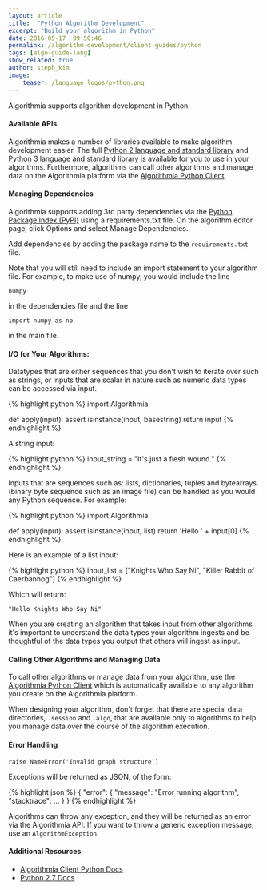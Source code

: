 ```yaml
---
layout: article
title:  "Python Algorithm Development"
excerpt: "Build your algorithm in Python"
date: 2016-05-17  09:50:46
permalink: /algorithm-development/client-guides/python
tags: [algo-guide-lang]
show_related: true
author: steph_kim
image:
    teaser: /language_logos/python.png
---
```


Algorithmia supports algorithm development in Python.

#### Available APIs

Algorithmia makes a number of libraries available to make algorithm development easier.
The full <a href="https://docs.python.org/2/">Python 2 language and standard library</a> and <a href="https://docs.python.org/3/">Python 3 language and standard library</a>
is available for you to use in your algorithms. Furthermore, algorithms can call other algorithms and manage data on the Algorithmia platform
via the <a href="http://developers.algorithmia.com/application-development/client-guides/python/">Algorithmia Python Client</a>.

#### Managing Dependencies

Algorithmia supports adding 3rd party dependencies via the <a href="https://pypi.python.org/pypi">Python Package Index (PyPI)</a> using a requirements.txt file. On the algorithm editor page, click Options and select Manage Dependencies.

Add dependencies by adding the package name to the `requirements.txt` file.

Note that you will still need to include an import statement to your algorithm file. For example, to make use of numpy, you would include the line

`numpy`

in the dependencies file and the line

`import numpy as np`

in the main file.

#### I/O for Your Algorithms:

Datatypes that are either sequences that you don't wish to iterate over such as strings, or inputs that are scalar in nature such as numeric data types can be accessed via input.

{% highlight python %}
import Algorithmia

def apply(input):
    assert isinstance(input, basestring)
    return input
{% endhighlight %}

A string input:

{% highlight python %}
input_string = "It's just a flesh wound."
{% endhighlight %}

Inputs that are sequences such as: lists, dictionaries, tuples and bytearrays (binary byte sequence such as an image file) can be handled as you would any Python sequence. For example:

{% highlight python %}
import Algorithmia

def apply(input):
    assert isinstance(input, list)
    return 'Hello ' + input[0]
{% endhighlight %}

Here is an example of a list input:

{% highlight python %}
input_list = ["Knights Who Say Ni", "Killer Rabbit of Caerbannog"]
{% endhighlight %}

Which will return:

`"Hello Knights Who Say Ni"`

When you are creating an algorithm that takes input from other algorithms it's important to understand the data types your algorithm ingests and be thoughtful of the data types you output that others will ingest as input.

#### Calling Other Algorithms and Managing Data

To call other algorithms or manage data from your algorithm, use the <a href="http://developers.algorithmia.com/application-development/client-guides/python/">Algorithmia Python Client</a> which is automatically available to any algorithm you create on the Algorithmia platform.

When designing your algorithm, don't forget that there are special data directories, `.session` and `.algo`, that are available only to algorithms to help you manage data over the course of the algorithm execution.

#### Error Handling

`raise NameError('Invalid graph structure')`

Exceptions will be returned as JSON, of the form:

{% highlight json %}
{
  "error": {
    "message": "Error running algorithm",
    "stacktrace": ...
  }
}
{% endhighlight %}

Algorithms can throw any exception, and they will be returned as an error via the Algorithmia API. If you want to throw a generic exception message, use an `AlgorithmException`.

#### Additional Resources

* <a href="http://developers.algorithmia.com/clients/python/">Algorithmia Client Python Docs <i class="fa fa-external-link"></i></a>
* <a href="https://docs.python.org/2.7/">Python 2.7 Docs</a>